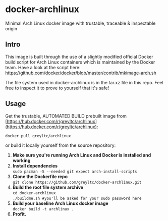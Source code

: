 docker-archlinux
====================
Minimal Arch Linux docker image with trustable, traceable & inspectable origin  

## Intro
This image is built through the use of a slightly modified official Docker build script for Arch Linux containers which is maintained by the Docker team. Have a  look at the script here:
https://github.com/docker/docker/blob/master/contrib/mkimage-arch.sh  

The file system used in docker-archlinux is in the tar.xz file in this repo. Feel free to inspect it to prove to yourself that it's safe!

## Usage
Get the trustable, AUTOMATED BUILD prebuilt image from [https://hub.docker.com/r/greyltc/archlinux](https://hub.docker.com/r/greyltc/archlinux):  
```
docker pull greyltc/archlinux
```  
or build it locally yourself from the source repository:  

1. **Make sure you're running Arch Linux and Docker is installed and working**  
1. **Install dependencies**  
`sudo pacman -S --needed git expect arch-install-scripts`  
1. **Clone the Dockerfile repo**  
`git clone https://github.com/greyltc/docker-archlinux.git`  
1. **Build the root file system archive**  
`cd docker-archlinux`  
`./buildme.sh #you'll be asked for your sudo password here`  
1. **Build your baseline Arch Linux docker image**  
`docker build -t archlinux .`  
1. **Profit.**
